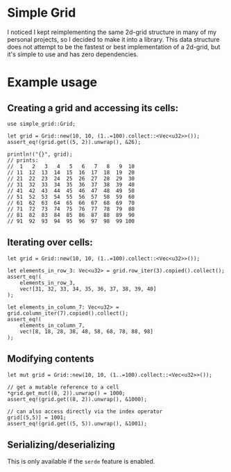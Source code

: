 # Simple Grid

I noticed I kept reimplementing the same 2d-grid structure in many of my personal projects, so I decided to make it into a library. This data structure does not attempt to be the fastest or best implementation of a 2d-grid, but it's simple to use and has zero dependencies.

# Example usage
## Creating a grid and accessing its cells:
```
use simple_grid::Grid;

let grid = Grid::new(10, 10, (1..=100).collect::<Vec<u32>>());
assert_eq!(grid.get((5, 2)).unwrap(), &26);

println!("{}", grid);
// prints:
//  1   2   3   4   5   6   7   8   9  10
// 11  12  13  14  15  16  17  18  19  20
// 21  22  23  24  25  26  27  28  29  30
// 31  32  33  34  35  36  37  38  39  40
// 41  42  43  44  45  46  47  48  49  50
// 51  52  53  54  55  56  57  58  59  60
// 61  62  63  64  65  66  67  68  69  70
// 71  72  73  74  75  76  77  78  79  80
// 81  82  83  84  85  86  87  88  89  90
// 91  92  93  94  95  96  97  98  99 100
```

## Iterating over cells:
```
let grid = Grid::new(10, 10, (1..=100).collect::<Vec<u32>>());

let elements_in_row_3: Vec<u32> = grid.row_iter(3).copied().collect();
assert_eq!(
    elements_in_row_3,
    vec![31, 32, 33, 34, 35, 36, 37, 38, 39, 40]
);

let elements_in_column_7: Vec<u32> = grid.column_iter(7).copied().collect();
assert_eq!(
    elements_in_column_7,
    vec![8, 18, 28, 38, 48, 58, 68, 78, 88, 98]
);
```

## Modifying contents
```
let mut grid = Grid::new(10, 10, (1..=100).collect::<Vec<u32>>());

// get a mutable reference to a cell
*grid.get_mut((8, 2)).unwrap() = 1000;
assert_eq!(grid.get((8, 2)).unwrap(), &1000);

// can also access directly via the index operator
grid[(5,5)] = 1001;
assert_eq!(grid.get((5, 5)).unwrap(), &1001);
```

## Serializing/deserializing
This is only available if the `serde` feature is enabled.